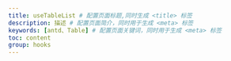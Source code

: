 ```yaml
---
title: useTableList # 配置页面标题,同时生成 <title> 标签
description: 描述 # 配置页面简介，同时用于生成 <meta> 标签
keywords: [antd、Table] # 配置页面关键词，同时用于生成 <meta> 标签
toc: content
group: hooks
---
```


<!-- ```tsx
import React from 'react';
import { Table, Space } from 'antd';
import { useTableList } from 'wolf-toolkit';
export default () => {
  const query = () => data;
  const { tableProps } = useTableList({
    query,
  });
  return <Table {...tableProps} columns={columns} />;
};
``` -->
